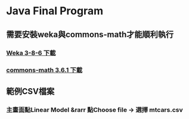 # Java Final Program

## 需要安裝weka與commons-math才能順利執行

### [Weka 3-8-6 下載](https://prdownloads.sourceforge.net/weka/weka-3-8-6.zip)

### [commons-math 3.6.1 下載](https://dlcdn.apache.org//commons/math/binaries/commons-math3-3.6.1-bin.zip)

## 範例CSV檔案

### 主畫面點Linear Model    &rarr   點Choose file  &rarr; 選擇 mtcars.csv 
